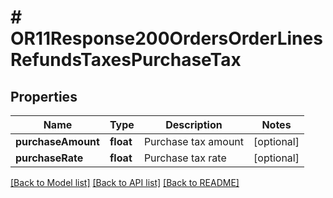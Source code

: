 # # OR11Response200OrdersOrderLinesRefundsTaxesPurchaseTax

## Properties

Name | Type | Description | Notes
------------ | ------------- | ------------- | -------------
**purchaseAmount** | **float** | Purchase tax amount | [optional]
**purchaseRate** | **float** | Purchase tax rate | [optional]

[[Back to Model list]](../../README.md#models) [[Back to API list]](../../README.md#endpoints) [[Back to README]](../../README.md)
